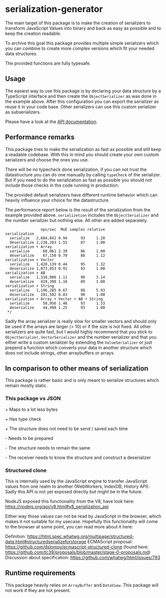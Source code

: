 # serialization-generator

The main target of this package is to make the creation of serializers to transform JavaScript Values into binary and back
as easy as possible and to keep the creation readable.

To archive this goal this package provides multiple simple serializers which you can combine to create more complex
versions which fit your needed data structures.

<!-- USEFILE: src/simple-example.ts; str => str.replace('./index', 'serialization-generator') -->

The provided functions are fully typesafe.

## Usage

The easiest way to use this package is by declaring your data structure by a TypeScript interface and then create the
`ObjectSerializer` as was done in the example above. After this configuration you can export the serializer as reuse it
in your code base. Other serializers can use this custom serializer as subserializers.

Please have a look at the [API documentation](https://feirell.github.io/serialization-generator/).

## Performance remarks

This package tries to make the serialization as fast as possible and still keep a readable codebase.
With this in mind you should create your own custom serializers and choose the ones you use.

There will be no typecheck done serialization, if you can not trust the datastructure you can do one manually by calling
`typeCheck` of the serializer. But if you need to do the serialization as fast as possible you should not include those
checks in the code running in production.

The provided default serializers have different runtime behavior which can heavily influence your choice for the datastructure.

The performance report below is the result of the serialization from the example provided above.
`serializetion` includes the `ObjectSerializer` and the number serializer but nothing else.
All other are added separately.

```
                ops/sec  MoE samples relative
serialization
  serialize   2,684,042 0.94      93     1.20
  deserialize 2,238,283 1.55      87     1.00
serialization + Array
  serialize      60,061 2.39      86     1.00
  deserialize    67,150 0.70      88     1.12
serialization + Vector
  serialize   1,420,139 0.44      95     1.32
  deserialize 1,073,853 0.91      93     1.00
serialization + AB
  serialize   1,318,086 1.11      90     3.14
  deserialize   419,398 1.16      89     1.00
serialization + String
  serialize   1,196,285 0.67      88     5.93
  deserialize   201,582 0.83      90     1.00
serialization + Array + Vector + AB + String
  serialize      58,956 1.46      93     1.33
  deserialize    44,490 1.25      93     1.00
 */
```

Sadly the array serializer is really slow for smaller vectors and should only be used if the arrays are larger (> 10) or 
if the size is not fixed. All other serializers are quite fast, but I would highly recommend that you stick to
`ObjectSerialzer`, `VectorSerializer` and the number serializer and that you either write a custom serializer by extending
the `ValueSerializer` or just prepend a function which converts your data in another structure which does not include
strings, other arraybuffers or arrays.

## In comparison to other means of serialization

This package is rather basic and is only meant to serialize structures which remain mostly static.

### This package vs JSON

\+ Maps to a lot less bytes

\+ Has type check

\+ The structure does not need to be send / saved each time


\- Needs to be prepared

\- The structure needs to remain the same

\- The receiver needs to know the structure and construct a deserializer

### Structured clone

This is internally used by the JavaScript engine to transfer JavaScript values from one realm to another (WebWorkers, IndexDB, History API).
Sadly this API is not yet exposed directly but might be in the future.  

NodeJS exposed this functionality from the V8, have look here: https://nodejs.org/api/v8.html#v8_serialization_api

Either way those values can not be read by JavaScript in the browser, which makes it not suitable for my usecase.
Hopefully this functionality will come to the browser at some point, you can read more about it here:

Definition: https://html.spec.whatwg.org/multipage/structured-data.html#structuredserializeforstorage 
ECMAScript proposal: https://github.com/dslomov/ecmascript-structured-clone (found here: https://github.com/tc39/proposals/blob/master/stage-0-proposals.md)
Discussion about specification: https://github.com/whatwg/html/issues/793

## Runtime requirements

This package heavily relies on `ArrayBuffer` and `DataView`. This package will not work if they are not present. 